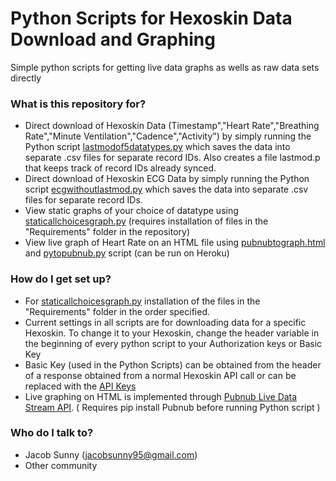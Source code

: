 # Python Scripts for Hexoskin Data Download and Graphing #

Simple python scripts for getting live data graphs as wells as raw data sets directly

### What is this repository for? ###

* Direct download of Hexoskin Data (Timestamp","Heart Rate","Breathing Rate","Minute Ventilation","Cadence","Activity") by simply running the Python script [lastmodof5datatypes.py](https://bitbucket.org/jacob_sunny/hexoskin-data-downloader/src/43fcfb1b15e71fbabb6b15bf423ea12b87b4be98/lastmodof5datatypes.py?at=master) which saves the data into separate .csv files for separate record IDs. Also creates a file lastmod.p that keeps track of record IDs already synced.
* Direct download of Hexoskin ECG Data by simply running the Python script [ecgwithoutlastmod.py](https://bitbucket.org/jacob_sunny/hexoskin-data-downloader/src/25e627c7e399592e7afb23ddf4a2fa9f47f7a383/ecgwithoutlastmod.py?at=master) which saves the data into separate .csv files for separate record IDs.
* View static graphs of your choice of datatype using [staticallchoicesgraph.py](https://bitbucket.org/jacob_sunny/hexoskin-data-downloader/src/43fcfb1b15e71fbabb6b15bf423ea12b87b4be98/staticallchoicesgraph.py?at=master) (requires installation of files in the "Requirements" folder in the repository)
* View live graph of Heart Rate on an HTML file using [pubnubtograph.html](https://bitbucket.org/jacob_sunny/hexoskin-data-downloader/src/43fcfb1b15e71fbabb6b15bf423ea12b87b4be98/pubnubtograph.html?at=master) and [pytopubnub.py](https://bitbucket.org/jacob_sunny/hexoskin-data-downloader/src/43fcfb1b15e71fbabb6b15bf423ea12b87b4be98/pytopubnub.py?at=master) script (can be run on Heroku)

### How do I get set up? ###

* For [staticallchoicesgraph.py](https://bitbucket.org/jacob_sunny/hexoskin-data-downloader/src/43fcfb1b15e71fbabb6b15bf423ea12b87b4be98/staticallchoicesgraph.py?at=master) installation of the files in the "Requirements" folder in the order specified.
* Current settings in all scripts are for downloading data for a specific Hexoskin. To change it to your Hexoskin, change the header variable in the beginning of every python script to your Authorization keys or Basic Key
* Basic Key (used in the Python Scripts) can be obtained from the header of a response obtained from a normal Hexoskin API call or can be replaced with the [API Keys](https://api.hexoskin.com/docs/index.html#api-keys-and-oauth-requests)
* Live graphing on HTML is implemented through [Pubnub Live Data Stream API](http://www.pubnub.com/). ( Requires pip install Pubnub before running Python script )

### Who do I talk to? ###

* Jacob Sunny (jacobsunny95@gmail.com)
* Other community